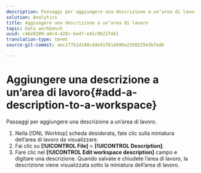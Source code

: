 ```yaml
---
description: Passaggi per aggiungere una descrizione a un’area di lavoro.
solution: Analytics
title: Aggiungere una descrizione a un’area di lavoro
topic: Data workbench
uuid: c46e9209-a8c4-420c-be4f-e41c9b227d41
translation-type: tm+mt
source-git-commit: aec1f7b14198cdde91f61d490a235022943bfedb

---
```



# Aggiungere una descrizione a un’area di lavoro{#add-a-description-to-a-workspace}

Passaggi per aggiungere una descrizione a un’area di lavoro.

1. Nella [!DNL Worktop] scheda desiderata, fate clic sulla miniatura dell’area di lavoro da visualizzare.
1. Fai clic su **[!UICONTROL File]** > **[!UICONTROL Description]**.
1. Fare clic nel **[!UICONTROL Edit workspace description]** campo e digitare una descrizione.
Quando salvate e chiudete l’area di lavoro, la descrizione viene visualizzata sotto la miniatura dell’area di lavoro.